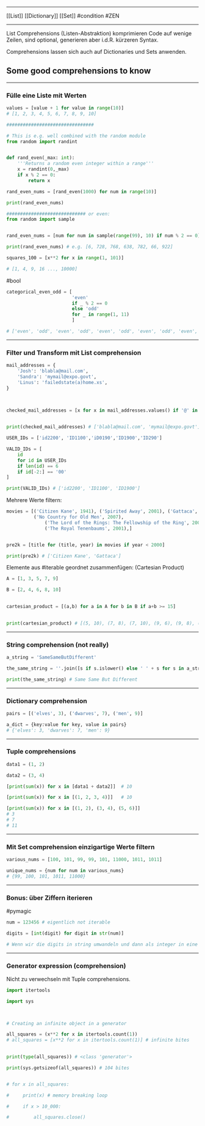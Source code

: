 ___
[[List]]
[[Dictionary]]
[[Set]]
#condition 
#ZEN
___
List Comprehensions (Listen-Abstraktion) komprimieren Code auf wenige Zeilen, sind optional, generieren aber i.d.R. kürzeren Syntax. 

Comprehensions lassen sich auch auf Dictionaries und Sets anwenden.
## Some good comprehensions to know
___
### Fülle eine Liste mit Werten

```python
values = [value + 1 for value in range(10)]
# [1, 2, 3, 4, 5, 6, 7, 8, 9, 10]

################################

# This is e.g. well combined with the random module
from random import randint


def rand_even(_max: int):
	'''Returns a random even integer within a range'''
	x = randint(0,_max)
	if x % 2 == 0:
		return x

rand_even_nums = [rand_even(1000) for num in range(10)]

print(rand_even_nums)

############################# or even:
from random import sample


rand_even_nums = [num for num in sample(range(99), 10) if num % 2 == 0]

print(rand_even_nums) # e.g. [6, 728, 768, 638, 782, 66, 922]
```

```python
squares_100 = [x**2 for x in range(1, 101)]

# [1, 4, 9, 16 ..., 10000]
```

#bool
```python
categorical_even_odd = [
						'even' 
						if _ % 2 == 0 
						else 'odd' 
						for _ in range(1, 11)
						]

# ['even', 'odd', 'even', 'odd', 'even', 'odd', 'even', 'odd', 'even', 'odd']
```
___
### Filter und Transform mit List comprehension

```python
mail_addresses = {
    'Josh': 'blabla@mail.com',
    'Sandra': 'mymail@expo.govt',
    'Linus': 'failedstate(a)home.xs',
}

  

checked_mail_addresses = [x for x in mail_addresses.values() if '@' in x]

  
print(checked_mail_addresses) # ['blabla@mail.com', 'mymail@expo.govt']
```

```python
USER_IDs = ['id2200', 'ID1100','iD0190','ID1900','ID290']

VALID_IDs = [
	id
	for id in USER_IDs
	if len(id) == 6
	if id[-2:] == '00'
]

print(VALID_IDs) # ['id2200', 'ID1100', 'ID1900']
```

Mehrere Werte filtern:
```python
movies = [('Citizen Kane', 1941), ('Spirited Away', 2001), ('Gattaca', 1997),
          ('No Country for Old Men', 2007),
              ('The Lord of the Rings: The Fellowship of the Ring', 2001),
              ('The Royal Tenenbaums', 2001),]


pre2k = [title for (title, year) in movies if year < 2000]

print(pre2k) # ['Citizen Kane', 'Gattaca']
```

Elemente aus #iterable geordnet zusammenfügen: (Cartesian Product)
```python
A = [1, 3, 5, 7, 9]

B = [2, 4, 6, 8, 10]
  

cartesian_product = [(a,b) for a in A for b in B if a+b >= 15]

  
print(cartesian_product) # [(5, 10), (7, 8), (7, 10), (9, 6), (9, 8), (9, 10)]
```
___
### String comprehension (not really)

```python
a_string = 'SameSameButDifferent'

the_same_string = ''.join([s if s.islower() else ' ' + s for s in a_string])[1:]

print(the_same_string) # Same Same But Different
```
___
### Dictionary comprehension

```python
pairs = [('elves', 3), ('dwarves', 7), ('men', 9)]

a_dict = {key:value for key, value in pairs}
# {'elves': 3, 'dwarves': 7, 'men': 9}
```
___
### Tuple comprehensions

```python
data1 = (1, 2)

data2 = (3, 4)

[print(sum(x)) for x in [data1 + data2]]  # 10

[print(sum(x)) for x in [(1, 2, 3, 4)]]   # 10

[print(sum(x)) for x in [(1, 2), (3, 4), (5, 6)]]  
# 3 
# 7
# 11
```
___
### Mit Set comprehension einzigartige Werte filtern

```python
various_nums = [100, 101, 99, 99, 101, 11000, 1011, 1011]

unique_nums = {num for num in various_nums}
# {99, 100, 101, 1011, 11000}
```
___
### Bonus: über Ziffern iterieren

#pymagic
```python
num = 123456 # eigentlich not iterable

digits = [int(digit) for digit in str(num)]

# Wenn wir die digits in string umwandeln und dann als integer in eine Liste packen ginge das schon!
```

___
### Generator expression (comprehension)

Nicht zu verwechseln mit Tuple comprehensions.
```python
import itertools

import sys

  

# Creating an infinite object in a generator

all_squares = (x**2 for x in itertools.count(1))
# all_squares = [x**2 for x in itertools.count(1)] # infinite bites
  

print(type(all_squares)) # <class 'generator'>

print(sys.getsizeof(all_squares)) # 104 bites


# for x in all_squares:

#     print(x) # memory breaking loop

#     if x > 10_000:

#         all_squares.close()
```

